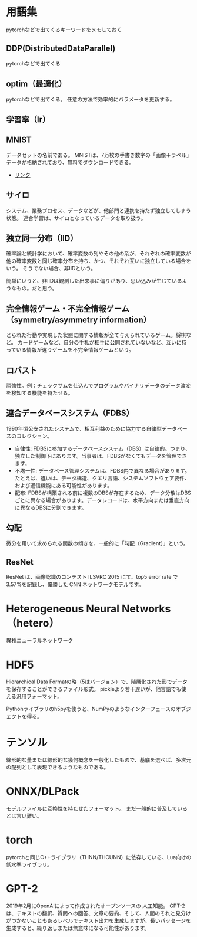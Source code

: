 # 用語集

pytorchなどで出てくるキーワードをメモしておく

## DDP(DistributedDataParallel)

pytorchなどで出てくる

## optim（最適化）

pytorchなどで出てくる。
任意の方法で効率的にパラメータを更新する。

## 学習率（lr）

## MNIST

データセットの名前である。
MNISTは、7万枚の手書き数字の「画像＋ラベル」データが格納されており、無料でダウンロードできる。

- [リンク](http://yann.lecun.com/exdb/mnist/)

## サイロ

システム、業務プロセス、データなどが、他部門と連携を持たず独立してしまう状態。
連合学習は、サイロとなっているデータを取り扱う。



## 独立同一分布（IID）

確率論と統計学において、確率変数の列やその他の系が、それぞれの確率変数が他の確率変数と同じ確率分布を持ち、かつ、それぞれ互いに独立している場合をいう。
そうでない場合、非IIDという。

簡単にいうと、非IIDは観測した出来事に偏りがあり、思い込みが生じているようなもの。だと思う。

## 完全情報ゲーム・不完全情報ゲーム（symmetry/asymmetry information）

とられた行動や実現した状態に関する情報が全て与えられているゲーム。将棋など。
カードゲームなど、自分の手札が相手に公開されていないなど、互いに持っている情報が違うゲームを不完全情報ゲームという。

## ロバスト

頑強性。例：チェックサムを仕込んでプログラムやバイナリデータのデータ改変を検知する機能を持たせる。

## 連合データベースシステム（FDBS）

1990年頃公安されたシステムで、相互利益のために協力する⾃律型データベースのコレクション。

- ⾃律性: FDBSに参加するデータベースシステム（DBS）は⾃律的。つまり、独立した制御下にあります。当事者は、FDBSがなくてもデータを管理できます。
- 不均⼀性: データベース管理システムは、FDBS内で異なる場合があります。たとえば、違いは、データ構造、クエリ⾔語、システムソフトウェア要件、および通信機能にある可能性があります。
- 配布: FDBSが構築される前に複数のDBSが存在するため、データ分散はDBSごとに異なる場合があります。データレコードは、⽔平⽅向または垂直⽅向に異なるDBSに分割できます。

## 勾配

微分を用いて求められる関数の傾きを、一般的に「勾配（Gradient）」という。


## ResNet

ResNet は、画像認識のコンテスト ILSVRC 2015 にて、top5 error rate で3.57%を記録し、優勝した CNN ネットワークモデルです。

# Heterogeneous Neural Networks（hetero）

異種ニューラルネットワーク


# HDF5

Hierarchical Data Formatの略（5はバージョン）で、階層化された形でデータを保存することができるファイル形式。
pickleより若干遅いが、他言語でも使える汎用フォーマット。

Pythonライブラリのh5pyを使うと、NumPyのようなインターフェースのオブジェクトを得る。

# テンソル

線形的な量または線形的な幾何概念を一般化したもので、基底を選べば、多次元の配列として表現できるようなものである。

# ONNX/DLPack

モデルファイルに互換性を持たせたフォーマット。
まだ一般的に普及しているとは言い難い。

# torch

pytorchと同じC++ライブラリ（THNN/THCUNN）に依存している、Lua向けの低水準ライブラリ。


# GPT-2

2019年2月にOpenAIによって作成されたオープンソースの 人工知能。 
GPT-2は、テキストの翻訳、質問への回答、文章の要約、そして、人間のそれと見分けがつかないこともあるレベルでテキスト出力を生成しますが、長いパッセージを生成すると、繰り返しまたは無意味になる可能性があります。
